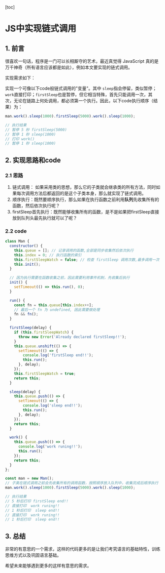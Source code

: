 [toc]

# JS中实现链式调用

## 1. 前言

很喜欢一句话，程序是一门可以长相厮守的艺术，最近真觉得 JavaScript 真的是万千神奇（所有语言应该都是如此），例如本文要实现的链式调用。

实现需求如下：

实现一个可像以下code般链式调用的"变量"。其中 `sleep`指会停留，类似暂停；`work`直接打印；`firstSleep`也是暂停，但它相当特殊，首先只能调用一次，其次，无论在链路上何处调用，都必须第一个执行。因此，以下code执行顺序（结果）为：

```js
man.work().sleep(1000).firstSleep(5000).work().sleep(1000);

// 执行结果
// 暂停 5 秒 firstSleep(5000)
// 暂停 1 秒 sleep(1000)
// 打印 work()
// 暂停 1 秒 sleep(1000)
```

## 2. 实现思路和code

### 2.1 思路

1. 链式调用： 如果采用类的思想，那么它的子类就会继承类的所有方法，同时如果每次调用方法后都返回的是这个子类本身，那么就实现了链式调用。
2. 顺序执行：既然要顺序执行，那么如果在执行函数之前利用**队列**先收集所有的函数，然后依次执行呢？
3. firstSleep首先执行：既然能够收集所有的函数，是不是如果把firstSleep直接放到队列头最先执行就可以了呢？

### 2.2 code

```js
class Man {
  constructor() {
    this.queue = []; // 记录调用的函数,全部是同步收集然后依次执行
    this.index = 0; // 执行函数的索引
    this.firstSleepWatch = false; // 检查 firstSleep 调用次数,最多调用一次
    this.init();
  }

  // 因为执行需要在函数收集之前，因此需要利用事件机制，先收集后执行
  init() {
    setTimeout(() => this.run(), 0);
  }

  run() {
    const fn = this.queue[this.index++];
    // 最后一个 fn 为 undefined, 因此需要做处理
    fn && fn();
  }

  firstSleep(delay) {
    if (this.firstSleepWatch) {
      throw new Error('Already declared firstSleep!!');
    }
    this.queue.unshift(() => {
      setTimeout(() => {
        console.log('firstSleep end!!');
        this.run();
      }, delay);
    });
    this.firstSleepWatch = true;
    return this;
  }

  sleep(delay) {
    this.queue.push(() => {
      setTimeout(() => {
        console.log('sleep end!!');
        this.run();
      }, delay);
    });
    return this;
  }

  work() {
    this.queue.push(() => {
      console.log('work runing!!');
      this.run();
    });
    return this;
  }
};

const man = new Man();
// 子类在链式调用之前会先收集所有的调用函数，按照顺序放入队列中，收集完成后顺序执行
man.work().sleep(1000).firstSleep(5000).work().sleep(1000);

// 执行结果
// 5 秒后打印 firstSleep end!!
// 直接打印  work runing!!
// 1 秒后打印  sleep end!!
// 直接打印  work runing!!
// 1 秒后打印  sleep end!!
```

## 3. 总结

非常的有意思的一个需求，这样的代码更多的是让我们考究语言的基础特性，训练思维方式以及巩固语言基础。

希望未来能够遇到更多的这样有意思的需求。
